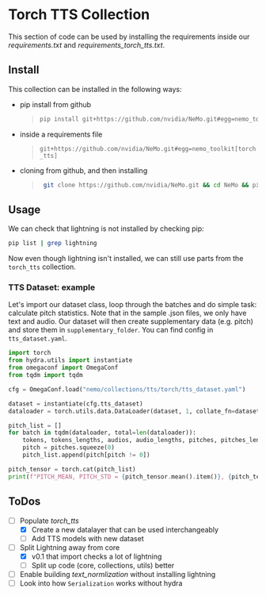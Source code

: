 # Torch TTS Collection

This section of code can be used by installing the requirements inside our *requirements.txt* and *requirements_torch_tts.txt*.

## Install

This collection can be installed in the following ways:
 - pip install from github
    > ```bash
    > pip install git+https://github.com/nvidia/NeMo.git#egg=nemo_toolkit[torch_tts]
    > ```
  - inside a requirements file
    > `git+https://github.com/nvidia/NeMo.git#egg=nemo_toolkit[torch_tts]`
  - cloning from github, and then installing
    > ```bash
    >  git clone https://github.com/nvidia/NeMo.git && cd NeMo && pip install ".[torch_tts]"
    > ```

## Usage

We can check that lightning is not installed by checking pip:
```bash
pip list | grep lightning
```
Now even though lightning isn't installed, we can still use parts from the `torch_tts` collection.

### TTS Dataset: example

Let's import our dataset class, loop through the batches and do simple task: calculate pitch statistics. Note that in the sample .json files, we only have text
and audio. Our dataset will then create supplementary data (e.g. pitch) and store them in `supplementary_folder`. You can find config in `tts_dataset.yaml`.

```python
import torch
from hydra.utils import instantiate
from omegaconf import OmegaConf
from tqdm import tqdm

cfg = OmegaConf.load("nemo/collections/tts/torch/tts_dataset.yaml")

dataset = instantiate(cfg.tts_dataset)
dataloader = torch.utils.data.DataLoader(dataset, 1, collate_fn=dataset._collate_fn, num_workers=1)

pitch_list = []
for batch in tqdm(dataloader, total=len(dataloader)):
    tokens, tokens_lengths, audios, audio_lengths, pitches, pitches_lengths = batch
    pitch = pitches.squeeze(0)
    pitch_list.append(pitch[pitch != 0])

pitch_tensor = torch.cat(pitch_list)
print(f"PITCH_MEAN, PITCH_STD = {pitch_tensor.mean().item()}, {pitch_tensor.std().item()}")
```

## ToDos

 - [ ] Populate *torch_tts*
   - [x] Create a new datalayer that can be used interchangeably
   - [ ] Add TTS models with new dataset
 - [ ] Split Lightning away from core
   - [x] v0.1 that import checks a lot of lightning
   - [ ] Split up code (core, collections, utils) better
 - [ ] Enable building *text_normlization* without installing lightning
 - [ ] Look into how `Serialization` works without hydra
